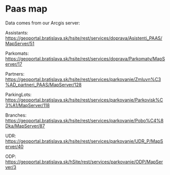 # Paas map

Data comes from our Arcgis server:

Assistants: https://geoportal.bratislava.sk/hsite/rest/services/doprava/Asistenti_PAAS/MapServer/51

Parkomats: https://geoportal.bratislava.sk/hsite/rest/services/doprava/Parkomaty/MapServer/17

Partners: https://geoportal.bratislava.sk/hsite/rest/services/parkovanie/Zmluvn%C3%AD_partneri_PAAS/MapServer/128

ParkingLots: https://geoportal.bratislava.sk/hsite/rest/services/parkovanie/Parkovisk%C3%A1/MapServer/118

Branches: https://geoportal.bratislava.sk/hsite/rest/services/parkovanie/Pobo%C4%8Dka/MapServer/87

UDR: https://geoportal.bratislava.sk/hsite/rest/services/parkovanie/UDR_P/MapServer/40

ODP: https://geoportal.bratislava.sk/hSite/rest/services/parkovanie/ODP/MapServer/3
